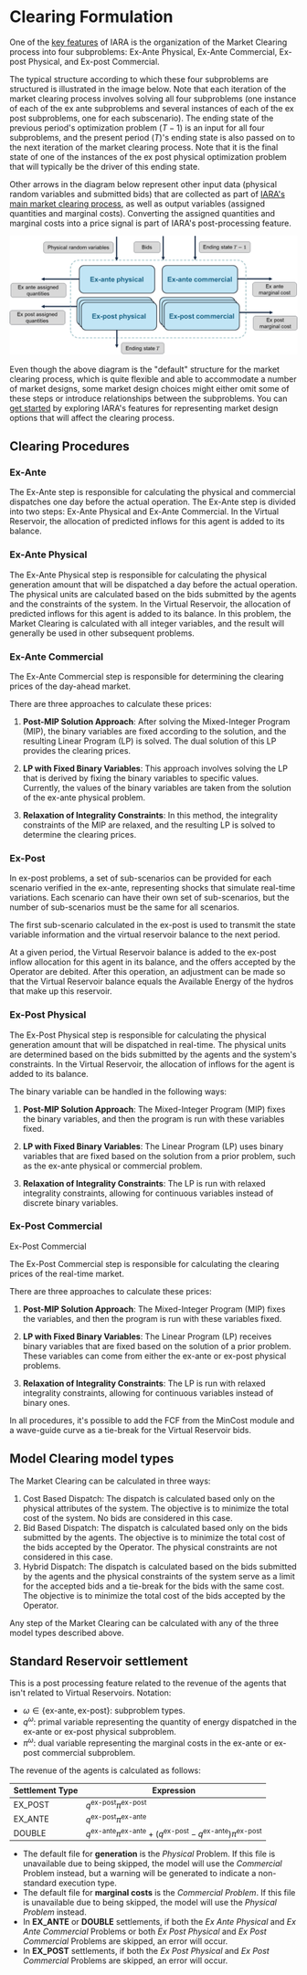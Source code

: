 # Clearing Formulation

One of the [key features](key_features.md) of IARA is the organization of the Market Clearing process into four subproblems: Ex-Ante Physical, Ex-Ante Commercial, Ex-post Physical, and Ex-post Commercial.

The typical structure according to which these four subproblems are structured is illustrated in the image below. Note that each iteration of the market clearing process involves solving all four subproblems (one instance of each of the ex ante subproblems and several instances of each of the ex post subproblems, one for each subscenario). The ending state of the previous period's optimization problem ($T-1$) is an input for all four subproblems, and the present period ($T$)'s ending state is also passed on to the next iteration of the market clearing process. Note that it is the final state of one of the instances of the ex post physical optimization problem that will typically be the driver of this ending state.

Other arrows in the diagram below represent other input data (physical random variables and submitted bids) that are collected as part of [IARA's main market clearing process](key_features.md#the-market-clearing-process), as well as output variables (assigned quantities and marginal costs). Converting the assigned quantities and marginal costs into a price signal is part of IARA's post-processing feature.

![Diagram](./assets/Picture_Subproblems.png)

Even though the above diagram is the "default" structure for the market clearing process, which is quite flexible and able to accommodate a number of market designs, some market design choices might either omit some of these steps or introduce relationships between the subproblems. You can [get started](tutorial/first_execution.md) by exploring IARA's features for representing market design options that will affect the clearing process.

## Clearing Procedures

### Ex-Ante

The Ex-Ante step is responsible for calculating the physical and commercial dispatches one day before the actual operation. The Ex-Ante step is divided into two steps: Ex-Ante Physical and Ex-Ante Commercial. 
In the Virtual Reservoir, the allocation of predicted inflows for this agent is added to its balance.

### Ex-Ante Physical

The Ex-Ante Physical step is responsible for calculating the physical generation amount that will be dispatched a day before the actual operation. The physical units are calculated based on the bids submitted by the agents and the constraints of the system. In the Virtual Reservoir, the allocation of predicted inflows for this agent is added to its balance.
In this problem, the Market Clearing is calculated with all integer variables, and the result will generally be used in other subsequent problems.

### Ex-Ante Commercial

The Ex-Ante Commercial step is responsible for determining the clearing prices of the day-ahead market.

There are three approaches to calculate these prices:

1. **Post-MIP Solution Approach**: After solving the Mixed-Integer Program (MIP), the binary variables are fixed according to the solution, and the resulting Linear Program (LP) is solved. The dual solution of this LP provides the clearing prices.

2. **LP with Fixed Binary Variables**: This approach involves solving the LP that is derived by fixing the binary variables to specific values. Currently, the values of the binary variables are taken from the solution of the ex-ante physical problem.

3. **Relaxation of Integrality Constraints**: In this method, the integrality constraints of the MIP are relaxed, and the resulting LP is solved to determine the clearing prices.

### Ex-Post

In ex-post problems, a set of sub-scenarios can be provided for each scenario verified in the ex-ante, representing shocks that simulate real-time variations. Each scenario can have their own set of sub-scenarios, but the number of sub-scenarios must be the same for all scenarios.

The first sub-scenario calculated in the ex-post is used to transmit the state variable information and the virtual reservoir balance to the next period.

At a given period, the Virtual Reservoir balance is added to the ex-post inflow allocation for this agent in its balance, and the offers accepted by the Operator are debited. After this operation, an adjustment can be made so that the Virtual Reservoir balance equals the Available Energy of the hydros that make up this reservoir.

### Ex-Post Physical

The Ex-Post Physical step is responsible for calculating the physical generation amount that will be dispatched in real-time. The physical units are determined based on the bids submitted by the agents and the system's constraints. In the Virtual Reservoir, the allocation of inflows for the agent is added to its balance.

The binary variable can be handled in the following ways:

1. **Post-MIP Solution Approach**: The Mixed-Integer Program (MIP) fixes the binary variables, and then the program is run with these variables fixed.

2. **LP with Fixed Binary Variables**: The Linear Program (LP) uses binary variables that are fixed based on the solution from a prior problem, such as the ex-ante physical or commercial problem.

3. **Relaxation of Integrality Constraints**: The LP is run with relaxed integrality constraints, allowing for continuous variables instead of discrete binary variables.

### Ex-Post Commercial

Ex-Post Commercial

The Ex-Post Commercial step is responsible for calculating the clearing prices of the real-time market.

There are three approaches to calculate these prices:

1. **Post-MIP Solution Approach**: The Mixed-Integer Program (MIP) fixes the variables, and then the program is run with these variables fixed.

2. **LP with Fixed Binary Variables**: The Linear Program (LP) receives binary variables that are fixed based on the solution of a prior problem. These variables can come from either the ex-ante or ex-post physical problems.

3. **Relaxation of Integrality Constraints**: The LP is run with relaxed integrality constraints, allowing for continuous variables instead of binary ones.

In all procedures, it's possible to add the FCF from the MinCost module and a wave-guide curve as a tie-break for the Virtual Reservoir bids.

## Model Clearing model types

The Market Clearing can be calculated in three ways:

1. Cost Based Dispatch: The dispatch is calculated based only on the physical attributes of the system. The objective is to minimize the total cost of the system. No bids are considered in this case.
2. Bid Based Dispatch: The dispatch is calculated based only on the bids submitted by the agents. The objective is to minimize the total cost of the bids accepted by the Operator. The physical constraints are not considered in this case.
3. Hybrid Dispatch: The dispatch is calculated based on the bids submitted by the agents and the physical constraints of the system serve as a limit for the accepted bids and a tie-break for the bids with the same cost. The objective is to minimize the total cost of the bids accepted by the Operator.

Any step of the Market Clearing can be calculated with any of the three model types described above.

## Standard Reservoir settlement

This is a post processing feature related to the revenue of the agents that isn't related to Virtual Reservoirs.
Notation:
- $\omega \in \{\text{ex-ante}, \text{ex-post}\}$: subproblem types.
- $q^{\omega}$: primal variable representing the quantity of energy dispatched in the ex-ante or ex-post physical subproblem.
- $\pi^{\omega}$: dual variable representing the marginal costs in the ex-ante or ex-post commercial subproblem.

The revenue of the agents is calculated as follows:

| Settlement Type | Expression |
| --------------- | ---------- |
| EX_POST | $q^{\text{ex-post}} \pi^{\text{ex-post}}$ |
| EX_ANTE | $q^{\text{ex-post}} \pi^{\text{ex-ante}}$ |
| DOUBLE  | $q^{\text{ex-ante}} \pi^{\text{ex-ante}}+(q^{\text{ex-post}}-q^{\text{ex-ante}} ) \pi^{\text{ex-post}}$ |

- The default file for **generation** is the *Physical* Problem. If this file is unavailable due to being skipped,
  the model will use the *Commercial* Problem instead, but a warning will be generated to indicate a non-standard execution type.
- The default file for **marginal costs** is the *Commercial Problem*. If this file is unavailable due to being skipped,
  the model will use the *Physical Problem* instead.
- In **EX_ANTE** or **DOUBLE** settlements, if both the *Ex Ante Physical* and *Ex Ante Commercial* Problems or
  both *Ex Post Physical* and *Ex Post Commercial* Problems are skipped, an error will occur.
- In **EX_POST** settlements, if both the *Ex Post Physical* and *Ex Post Commercial* Problems are skipped, an error will occur.

